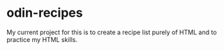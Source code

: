 # odin-recipes
My current project for this is to create a recipe list purely of HTML and to practice my HTML skills. 
